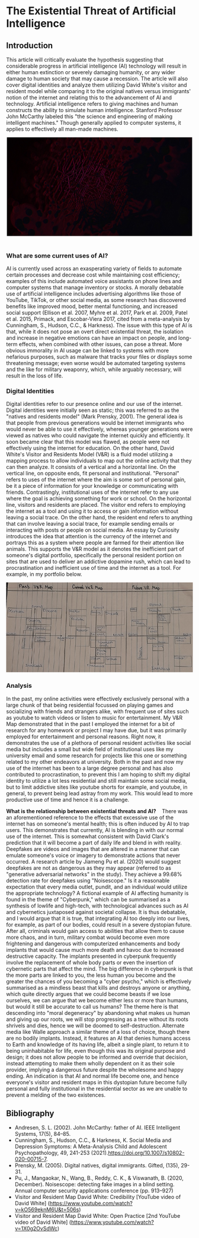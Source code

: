 # The Existential Threat of Artificial Intelligence

## Introduction 

This article will critically evaluate the hypothesis suggesting that considerable progress in artificial intelligence (AI) technology will result in either human extinction or severely damaging humanity, or any wider damage to human society that may cause a recession. The article will also cover digital identities and analyze them utilizing David White's visitor and resident model while comparing it to the original natives versus immigrants' notion of the internet and relating this to the advancement of AI and technology. Artificial intelligence refers to giving machines and human constructs the ability to simulate human intelligence. Stanford Professor John McCarthy labeled this "the science and engineering of making intelligent machines." Though generally applied to computer systems, it applies to effectively all man-made machines.

![Abstract image of computer chip](assets/img/chip-abstract.jpg)
 
### What are some current uses of AI?

AI is currently used across an exasperating variety of fields to automate certain processes and decrease cost while maintaining cost efficiency; examples of this include automated voice assistants on phone lines and computer systems that manage inventory or stocks. A morally debatable use of artificial intelligence includes advertising algorithms like those of YouTube, TikTok, or other social media, as some research has discovered benefits like improved mood, better mental functioning, and increased social support (Ellison et al. 2007, Myhre et al. 2017, Park et al. 2009, Patel et al. 2015, Primack, and Escobar-Viera 2017, cited from a meta-analysis by Cunningham, S., Hudson, C.C., & Harkness). The issue with this type of AI is that, while it does not pose an overt direct existential threat, the isolation and increase in negative emotions can have an impact on people, and long-term effects, when combined with other issues, can pose a threat. More obvious immorality in AI usage can be linked to systems with more nefarious purposes, such as malware that tracks your files or displays some threatening message; even worse would be automated targeting systems and the like for military weaponry, which, while arguably necessary, will result in the loss of life.
 
### Digital Identities

Digital identities refer to our presence online and our use of the internet. Digital identities were initially seen as static; this was referred to as the "natives and residents model" (Mark Prensky, 2001). The general idea is that people from previous generations would be internet immigrants who would never be able to use it effectively, whereas younger generations were viewed as natives who could navigate the internet quickly and efficiently. It soon became clear that this model was flawed, as people were not effectively using the internet for education. On the other hand, David White's Visitor and Residents Model (V&R) is a fluid model utilizing a mapping process to allow individuals to map out the online activity that they can then analyze. It consists of a vertical and a horizontal line. On the vertical line, on opposite ends, fit personal and institutional. "Personal" refers to uses of the internet where the aim is some sort of personal gain, be it a piece of information for your knowledge or communicating with friends. Contrastingly, institutional uses of the internet refer to any use where the goal is achieving something for work or school. On the horizontal line, visitors and residents are placed. The visitor end refers to employing the internet as a tool and using it to access or gain information without leaving a social trace. On the other hand, the resident end refers to anything that can involve leaving a social trace, for example sending emails or interacting with posts or people on social media. An essay by Curiosity introduces the idea that attention is the currency of the internet and portrays this as a system where people are farmed for their attention like animals. This supports the V&R model as it denotes the inefficient part of someone's digital portfolio, specifically the personal resident portion on sites that are used to deliver an addictive dopamine rush, which can lead to procrastination and inefficient use of time and the internet as a tool. For example, in my portfolio below.

![My V&R Map](assets/img/vrmap.jpg)

### Analysis

In the past, my online activities were effectively exclusively personal with a large chunk of that being residential focussed on playing games and socializing with friends and strangers alike, with frequent use of sites such as youtube to watch videos or listen to music for entertainment. My V&R Map demonstrated that in the past I employed the internet for a bit of research for any homework or project I may have due, but it was primarily employed for entertainment and personal reasons. Right now, it demonstrates the use of a plethora of personal resident activities like social media but includes a small but wide field of institutional uses like my university email and some research for projects like this one or something related to my other endeavors at university. Both in the past and now my use of the internet has been to a large degree personal and has also contributed to procrastination, to prevent this I am hoping to shift my digital identity to utilize a lot less residential and still maintain some social media, but to limit addictive sites like youtube shorts for example, and youtube, in general, to prevent being lead astray from my work. This would lead to more productive use of time and hence it is a challenge.

**What is the relationship between existential threats and AI?**
  
There was an aforementioned reference to the effects that excessive use of the internet has on someone's mental health; this is often induced by AI to trap users. This demonstrates that currently, AI is blending in with our normal use of the internet. This is somewhat consistent with David Clark's prediction that it will become a part of daily life and blend in with reality. Deepfakes are videos and images that are altered in a manner that can emulate someone's voice or imagery to demonstrate actions that never occurred. A research article by Jiameng Pu et al. (2020) would suggest deepfakes are not as dangerous as they may appear (referred to as "generative adversarial networks" in the study). They achieve a 99.68% detection rate for deepfakes using "Noisescope." Is it a reasonable expectation that every media outlet, pundit, and an individual would utilize the appropriate technology? A fictional example of AI affecting humanity is found in the theme of "Cyberpunk," which can be summarised as a synthesis of lowlife and high-tech, with technological advances such as AI and cybernetics juxtaposed against societal collapse. It is thus debatable, and I would argue that it is true, that integrating AI too deeply into our lives, for example, as part of our bodies, could result in a severe dystopian future. After all, criminals would gain access to abilities that allow them to cause more chaos, and in turn, military combat would become even more frightening and dangerous with computerized enhancements and body implants that would cause much more death and havoc due to increased destructive capacity. The implants presented in cyberpunk frequently involve the replacement of whole body parts or even the insertion of cybernetic parts that affect the mind. The big difference in cyberpunk is that the more parts are linked to you, the less human you become and the greater the chances of you becoming a "cyber psycho," which is effectively summarised as a mindless beast that kills and destroys anyone or anything, which quite directly argues that we could become beasts if we lose ourselves, we can argue that we become either less or more than humans, but would it still be accurate to call us humans? The theme here is that descending into "moral degeneracy" by abandoning what makes us human and giving up our roots, we will stop progressing as a tree without its roots shrivels and dies, hence we will be doomed to self-destruction. Alternate media like Walle approach a similar theme of a loss of choice, though there are no bodily implants. Instead, it features an AI that denies humans access to Earth and knowledge of its having life, albeit a single plant, to return it to being uninhabitable for life, even though this was its original purpose and design; it does not allow people to be informed and override that decision, instead attempting to make them wholly dependent on it as their sole provider, implying a dangerous future despite the wholesome and happy ending. An indication is that AI and normal life become one, and hence everyone's visitor and resident maps in this dystopian future become fully personal and fully institutional in the residential sector as we are unable to prevent a melding of the two existences.

## Bibliography

- Andresen, S. L. (2002). John McCarthy: father of AI. IEEE Intelligent Systems, 17(5), 84–85.
- Cunningham, S., Hudson, C.C., & Harkness, K. Social Media and Depression Symptoms: A Meta-Analysis Child and Adolescent Psychopathology, 49, 241-253 (2021).https://doi.org/10.1007/s10802-020-00715-7.
- Prensky, M. (2005). Digital natives, digital immigrants. Gifted, (135), 29-31.
- Pu, J., Mangaokar, N., Wang, B., Reddy, C. K., & Viswanath, B. (2020, December). Noisescope: detecting fake images in a blind setting. Annual computer security applications conference (pp. 913–927)
- Visitor and Resident Map David White: Credibility [YouTube video of David White] (https://www.youtube.com/watch?v=kO569eknM6U&t=506s) 
- Visitor and Resident Map David White: Open Practice [2nd YouTube video of David White] (https://www.youtube.com/watch?v=1X0g2OvSdWc)
